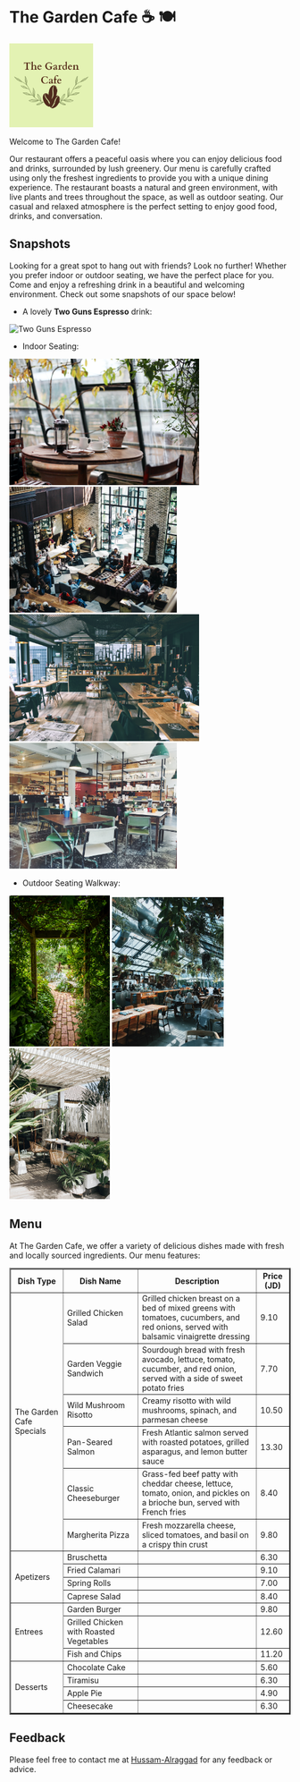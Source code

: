 # The Garden Cafe ☕ 🍽

<img src="assets/The Garden Cafe.png" alt="Two Guns Espresso" width='150'>

Welcome to The Garden Cafe!

 Our restaurant offers a peaceful oasis where you can enjoy delicious food and drinks, surrounded by lush greenery. Our menu is carefully crafted using only the freshest ingredients to provide you with a unique dining experience. The restaurant boasts a natural and green environment, with live plants and trees throughout the space, as well as outdoor seating. Our casual and relaxed atmosphere is the perfect setting to enjoy good food, drinks, and conversation.

## **Snapshots**

Looking for a great spot to hang out with friends? Look no further! Whether you prefer indoor or outdoor seating, we have the perfect place for you. Come and enjoy a refreshing drink in a beautiful and welcoming environment. Check out some snapshots of our space below!

- A lovely **Two Guns Espresso** drink:

<img src="assets/Two-Guns-Espresso.jpg" alt="Two Guns Espresso" width='150'>

- Indoor Seating:

<img src="assets/indoor1.jpg" alt="indoor1" width='340'>
<img src="assets/indoor2.jpg" alt="indoor2" width='300'>
<img src="assets/indoor3.jpg" alt="indoor3" width='340'>
<img src="assets/indoor4.jpg" alt="indoor4" width='300'>

- Outdoor Seating Walkway:

<img src="assets/outdoor-seating-walkway.jpg" alt="outdoor-seating-walkway" width='180'>
<img src="assets/outdoor1.jpg" alt="outdoor1" width='200'>
<img src="assets/outdoor2.jpg" alt="outdoor2" width='180'>

## **Menu**

At The Garden Cafe, we offer a variety of delicious dishes made with fresh and locally sourced ingredients. Our menu features:

<table border='2'>
    <tr>
        <th>
            Dish Type
        </th>
        <th>
            Dish Name
        </th>
        <th>
            Description
        </th>
        <th>
            Price (JD)
        </th>
    </tr>
    <tr>
        <td rowspan='6'>
            The Garden Cafe Specials
        </td>
        <td>
            Grilled Chicken Salad
        </td>
        <td>
            Grilled chicken breast on a bed of mixed greens with tomatoes, cucumbers, and red onions, served with balsamic vinaigrette dressing
        </td>
        <td>
            9.10
        </td>
    </tr>
    <tr>
        <td>
            Garden Veggie Sandwich
        </td>
        <td>
            Sourdough bread with fresh avocado, lettuce, tomato, cucumber, and red onion, served with a side of sweet potato fries
        </td>
        <td>
            7.70
        </td>
    </tr>
    <tr>
        <td>
            Wild Mushroom Risotto
        </td>
        <td>
            Creamy risotto with wild mushrooms, spinach, and parmesan cheese
        </td>
        <td>
            10.50
        </td>
    </tr>
    <tr>
        <td>
            Pan-Seared Salmon
        </td>
        <td>
            Fresh Atlantic salmon served with roasted potatoes, grilled asparagus,  and lemon butter sauce
        </td>
        <td>
            13.30
        </td>
    </tr>
    <tr>
        <td>
            Classic Cheeseburger
        </td>
        <td>
            Grass-fed beef patty with cheddar cheese, lettuce, tomato, onion, and pickles on a brioche bun, served with French fries
        </td>
        <td>
            8.40
        </td>
    </tr>
    <tr>
        <td>
            Margherita Pizza
        </td>
        <td>
            Fresh mozzarella cheese, sliced tomatoes, and basil on a crispy thin crust
        </td>
        <td>
            9.80
        </td>
    </tr>
    <tr>
        <td rowspan='4'>
            Apetizers
        </td>
        <td>
            Bruschetta
        </td>
        <td></td>
        <td>
            6.30
        </td>
    </tr>
    <tr>
        <td>
            Fried Calamari
        </td>
        <td></td>
        <td>
            9.10
        </td>
    </tr>
    <tr>
        <td>
            Spring Rolls
        </td>
        <td></td>
        <td>
            7.00
        </td>
    </tr>
    <tr>
        <td>
            Caprese Salad
        </td>
        <td></td>
        <td>8.40</td>
    </tr>
    <tr>
        <td rowspan='3'>
            Entrees
        </td>
        <td>
            Garden Burger
        </td>
        <td></td>
        <td>
            9.80
        </td>
    </tr>
    <tr>
        <td>
            Grilled Chicken with Roasted Vegetables
        </td>
        <td></td>
        <td>
            12.60
        </td>
    </tr>
    <tr>
        <td>
            Fish and Chips
        </td>
        <td></td>
        <td>
            11.20
        </td>
    </tr>
    <tr>
        <td rowspan='4'>
            Desserts
        </td>
        <td>
            Chocolate Cake
        </td>
        <td></td>
        <td>
            5.60
        </td>
    </tr>
    <tr>
        <td>
            Tiramisu
        </td>
        <td></td>
        <td>
            6.30
        </td>
    </tr>
    <tr>
        <td>
            Apple Pie
        </td>
        <td></td>
        <td>
            4.90
        </td>
    </tr>
    <tr>
        <td>
            Cheesecake
        </td>
        <td></td>
        <td>
            6.30
        </td>
    </tr>
</table>

## **Feedback**

Please feel free to contact me at [Hussam-Alraggad](mailto:engraggad60@gmail.com) for any feedback or advice.
